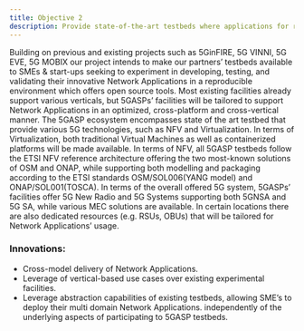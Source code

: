 ```yaml
---
title: Objective 2
description: Provide state-of-the-art testbeds where applications for relevant verticals can be tested and validated in a cost-effective way.
---
```


Building on previous and existing projects such as 5GinFIRE, 5G VINNI, 5G EVE, 5G MOBIX our project intends to make our partners’ testbeds available to SMEs & start-ups seeking to experiment in developing, testing, and validating their innovative Network Applications in a reproducible environment which offers open source tools. Most existing facilities already support various verticals, but 5GASPs’ facilities will be tailored to support Network Applications in an optimized, cross-platform and cross-vertical manner. The 5GASP ecosystem encompasses state of the art testbed that provide various 5G technologies, such as NFV and Virtualization. In terms of Virtualization, both traditional Virtual Machines as well as containerized platforms will be made available. In terms of NFV, all 5GASP testbeds follow the ETSI NFV reference architecture offering the two most-known solutions of OSM and ONAP, while supporting both modelling and packaging according to the ETSI standards OSM/SOL006(YANG model) and ONAP/SOL001(TOSCA). In terms of the overall offered 5G system, 5GASPs’ facilities offer 5G New Radio and 5G Systems supporting both 5GNSA and 5G SA, while various MEC solutions are available. In certain locations there are also dedicated resources (e.g. RSUs, OBUs) that will be tailored for Network Applications’ usage.

### Innovations:

* Cross-model delivery of Network Applications.
* Leverage of vertical-based use cases over existing experimental facilities.
* Leverage abstraction capabilities of existing testbeds, allowing SME’s to deploy their multi domain Network Applications. independently of the underlying aspects of participating to 5GASP testbeds.